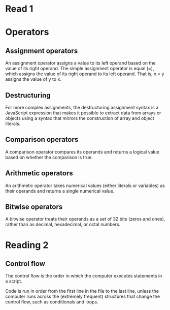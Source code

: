 # Read 1
# Operators
## **Assignment operators**
An assignment operator assigns a value to its left operand based on the value of its right operand. The simple assignment operator is equal (=), which assigns the value of its right operand to its left operand. That is, x = y assigns the value of y to x.

## **Destructuring**
For more complex assignments, the destructuring assignment syntax is a JavaScript expression that makes it possible to extract data from arrays or objects using a syntax that mirrors the construction of array and object literals.

## **Comparison operators**

A comparison operator compares its operands and returns a logical value based on whether the comparison is true. 

## **Arithmetic operators**

An arithmetic operator takes numerical values (either literals or variables) as their operands and returns a single numerical value.

## **Bitwise operators**
A bitwise operator treats their operands as a set of 32 bits (zeros and ones), rather than as decimal, hexadecimal, or octal numbers.



# Reading 2 

## **Control flow**
The control flow is the order in which the computer executes statements in a script.


Code is run in order from the first line in the file to the last line, unless the computer runs across the (extremely frequent) structures that change the control flow, such as conditionals and loops. 



